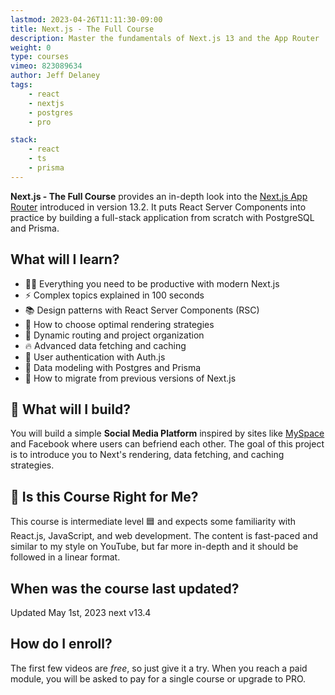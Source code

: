 ```yaml
---
lastmod: 2023-04-26T11:11:30-09:00
title: Next.js - The Full Course
description: Master the fundamentals of Next.js 13 and the App Router
weight: 0
type: courses
vimeo: 823089634
author: Jeff Delaney
tags: 
    - react
    - nextjs
    - postgres
    - pro

stack: 
    - react
    - ts
    - prisma
---
```


**Next.js - The Full Course** provides an in-depth look into the [Next.js App Router](https://nextjs.org/blog/next-13-2) introduced in version 13.2. It puts React Server Components into practice by building a full-stack application from scratch with PostgreSQL and Prisma. 

## What will I learn?

- 👨‍🎤 Everything you need to be productive with modern Next.js 
- ⚡ Complex topics explained in 100 seconds
- 📚 Design patterns with React Server Components (RSC)
- 💎 How to choose optimal rendering strategies
- 🚅 Dynamic routing and project organization
- 🔥 Advanced data fetching and caching
- 👲 User authentication with Auth.js
- 📅 Data modeling with Postgres and Prisma
- 🤔 How to migrate from previous versions of Next.js

## 🦄 What will I build?

You will build a simple **Social Media Platform** inspired by sites like [MySpace](https://spacehey.com/) and Facebook where users can befriend each other. The goal of this project is to introduce you to Next's rendering, data fetching, and caching strategies. 


## 🤔 Is this Course Right for Me?

<div class="box box-blue">
This course is intermediate level 🟦 and expects some familiarity with React.js, JavaScript, and web development. The content is fast-paced and similar to my style on YouTube, but far more in-depth and it should be followed in a linear format.
</div>


## When was the course last updated?

<span class="tag tag-sm tag-pro">Updated May 1st, 2023</span> <span class="tag tag-sm tag-next">next v13.4</span>

## How do I enroll?

The first few videos are *free*, so just give it a try. When you reach a paid module, you will be asked to pay for a single course or upgrade to PRO. 


